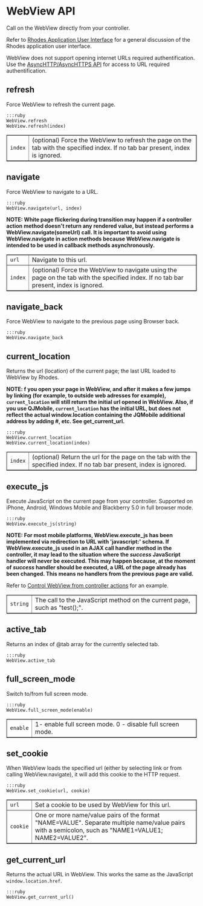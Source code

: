 # WebView API

Call on the WebView directly from your controller.

Refer to [Rhodes Application User Interface](..//rhodes/ui) for a general discussion of the Rhodes application user interface.

WebView does not support opening internet URLs required authentification. Use the [AsyncHTTP/AsyncHTTPS API](asynchttp-api) for access to URL required authentification.

## refresh

Force WebView to refresh the current page.

	:::ruby
	WebView.refresh
	WebView.refresh(index)

<table border="1">
<tr>
	<td><code>index</code></td>
	<td>(optional) Force the WebView to refresh the page on the tab with the specified index. If no tab bar present, index is ignored.</td>
</tr>
</table>

## navigate

Force WebView to navigate to a URL.

	:::ruby
	WebView.navigate(url, index)

**NOTE: White page flickering during transition may happen if a controller action method doesn't return any rendered value, but instead performs a WebView.navigate(someUrl) call. It is important to avoid using WebView.navigate in action methods because WebView.navigate is intended to be used in callback methods asynchronously.**

<table border="1">
<tr>
	<td><code>url</code></td>
	<td>Navigate to this url.</td>
</tr>
<tr>
	<td><code>index</code></td>
	<td>(optional) Force the WebView to navigate using the page on the tab with the specified index. If no tab bar present, index is ignored.</td>
</tr>
</table>

## navigate_back

Force WebView to navigate to the previous page using Browser back.

	:::ruby
	WebView.navigate_back

## current_location

Returns the url (location) of the current page; the last URL loaded to WebView by Rhodes.

**NOTE: f you open your page in WebView, and after it makes a few jumps by linking (for example, to outside web adresses for example), `current_location` will still return the initial url opened in WebView. Also, if you use QJMobile, `current_location` has the initial URL, but does not reflect the actual window.location containing the JQMobile additional address by adding #, etc. See get_current_url.**

	:::ruby
	WebView.current_location
	WebView.current_location(index)

<table border="1">
<tr>
	<td><code>index</code></td>
	<td>(optional) Return the url for the page on the tab with the specified index. If no tab bar present, index is ignored.</td>
</tr>
</table>

## execute_js

Execute JavaScript on the current page from your controller. Supported on iPhone, Android, Windows Mobile and Blackberry 5.0 in full browser mode.

	:::ruby
	WebView.execute_js(string)

**NOTE: For most mobile platforms, WebView.execute_js has been implemented via redirection to URL with 'javascript:' schema. If WebView.execute_js used in an AJAX call handler method in the controller, it may lead to the situation where the *success* JavaScript handler will never be executed. This may happen because, at the moment of *success* handler should be executed, a URL of the page already has been changed. This means no handlers from the previous page are valid.**

Refer to [Control WebView from controller actions](..//rhodes/ui#control-webview-from-controller-actions) for an example.

<table border="1">
<tr>
	<td><code>string</code></td>
	<td>The call to the JavaScript method on the current page, such as "test();".</td>
</tr>
</table>

## active_tab

Returns an index of @tab array for the currently selected tab.

	:::ruby
	WebView.active_tab

## full_screen_mode

Switch to/from full screen mode.

	:::ruby
	WebView.full_screen_mode(enable)

<table border="1">
<tr>
	<td><code>enable</code></td>
	<td>1- enable full screen mode. 0 - disable full screen mode.</td>
</tr>
</table>

## set_cookie

When WebView loads the specified url (either by selecting link or from calling WebView.navigate), it will add this cookie to the HTTP request.

	:::ruby
	WebView.set_cookie(url, cookie)

<table border="1">
<tr>
	<td><code>url</code></td>
	<td>Set a cookie to be used by WebView for this url.</td>
</tr>
<tr>
	<td><code>cookie</code></td>
	<td>One or more name/value pairs of the format "NAME=VALUE". Separate multiple name/value pairs with a semicolon, such as "NAME1=VALUE1; NAME2=VALUE2”.</td>
</tr>
</table>

## get_current_url

Returns the actual URL in WebView. This works the same as the JavaScript `window.location.href`.

	:::ruby
	WebView.get_current_url()




